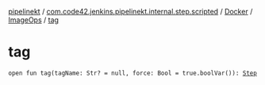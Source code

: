[pipelinekt](../../../index.md) / [com.code42.jenkins.pipelinekt.internal.step.scripted](../../index.md) / [Docker](../index.md) / [ImageOps](index.md) / [tag](./tag.md)

# tag

`open fun tag(tagName: Str? = null, force: Bool = true.boolVar()): `[`Step`](../../../com.code42.jenkins.pipelinekt.core.step/-step/index.md)